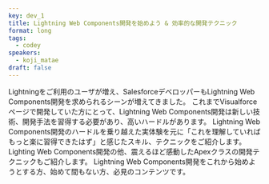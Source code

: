 ```yaml
---
key: dev_1
title: Lightning Web Components開発を始めよう & 効率的な開発テクニック
format: long
tags:
  - codey
speakers:
  - koji_matae
draft: false
---
```

Lightningをご利用のユーザが増え、SalesforceデベロッパーもLightning Web Components開発を求められるシーンが増えてきました。
これまでVisualforceページで開発していた方にとって、Lightning Web Components開発は新しい技術、開発手法を習得する必要があり、高いハードルがあります。
Lightning Web Components開発のハードルを乗り越えた実体験を元に「これを理解していればもっと楽に習得できたはず」と感じたスキル、テクニックをご紹介します。
Lighting Web Components開発の他、震えるほど感動したApexクラスの開発テクニックもご紹介します。
Lightning Web Components開発をこれから始めようとする方、始めて間もない方、必見のコンテンツです。


